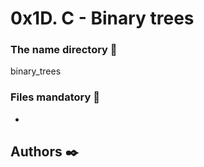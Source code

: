 # 0x1D. C - Binary trees

### The name directory :file_folder:

binary_trees

### Files mandatory :page_facing_up:

*

## Authors :black_nib: